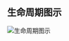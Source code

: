 ## 生命周期图示
![生命周期图示](https://upload-images.jianshu.io/upload_images/7566087-113a1a21f38a2561.jpeg?imageMogr2/auto-orient/strip|imageView2/2/w/994/format/webp)
